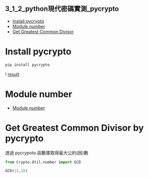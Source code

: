 ## 3_1_2_python現代密碼實測_pycrypto
- [Install pycrypto](https://github.com/JimLi999/CS2021/tree/main/CTF/20210923#install-pycrpto)
- [Module number](https://github.com/JimLi999/CS2021/tree/main/CTF/20210923#module-number)
- [Get Greatest Common Divisor](https://github.com/JimLi999/CS2021/tree/main/CTF/20210923#get-greatest-common-divisor)
# Install pycrypto
```python
pip install pycrypto
```
! [result](./pycrypto.PNG)
# Module number
- [Module number](https://pythonhosted.org/pycrypto/Crypto.Util.number-module.html)
# Get Greatest Common Divisor by pycrypto
透過 pycrypoto 函數庫取得最大公約(因)數
```python
from Crypto.Util.number import GCD

GCD(12,18)
```


